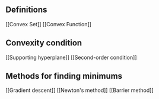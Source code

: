 ## Definitions
[[Convex Set]]
[[Convex Function]]

## Convexity condition
[[Supporting hyperplane]]
[[Second-order condition]]


## Methods for finding minimums
[[Gradient descent]]
[[Newton's method]]
[[Barrier method]]

